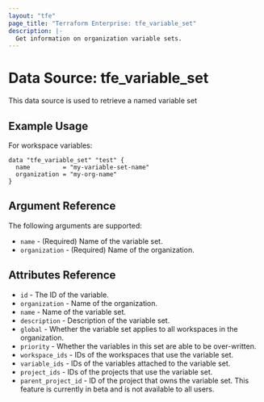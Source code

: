 ```yaml
---
layout: "tfe"
page_title: "Terraform Enterprise: tfe_variable_set"
description: |-
  Get information on organization variable sets.
---
```


# Data Source: tfe_variable_set

This data source is used to retrieve a named variable set

## Example Usage

For workspace variables:

```hcl
data "tfe_variable_set" "test" {
  name         = "my-variable-set-name"
  organization = "my-org-name"
}
```

## Argument Reference

The following arguments are supported:

* `name` - (Required) Name of the variable set.
* `organization` - (Required) Name of the organization.

## Attributes Reference

* `id` - The ID of the variable.
* `organization` - Name of the organization.
* `name` - Name of the variable set.
* `description` - Description of the variable set.
* `global` - Whether the variable set applies to all workspaces in the organization.
* `priority` - Whether the variables in this set are able to be over-written.
* `workspace_ids` - IDs of the workspaces that use the variable set.
* `variable_ids` - IDs of the variables attached to the variable set.
* `project_ids` - IDs of the projects that use the variable set.
* `parent_project_id` - ID of the project that owns the variable set. This feature is currently in beta and is not available to all users.
